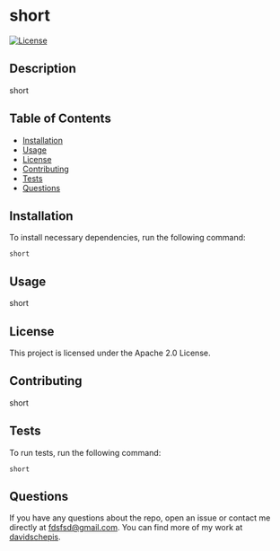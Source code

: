 # short
[![License](https://img.shields.io/badge/License-Apache_2.0-blue.svg)](https://opensource.org/licenses/Apache-2.0)

## Description
short

## Table of Contents

- [Installation](#installation)
- [Usage](#usage)
- [License](#license)
- [Contributing](#contribution)
- [Tests](#tests)
- [Questions](#questions)

 ## Installation
To install necessary dependencies, run the following command:

```
short
```

 ## Usage
short

 ## License
This project is licensed under the Apache 2.0 License.

 ## Contributing
short

 ## Tests
To run tests, run the following command:

```
short
```

 ## Questions
If you have any questions about the repo, open an issue or contact me directly at [fdsfsd@gmail.com](mailto:fdsfsd@gmail.com).
You can find more of my work at [davidschepis](https://github.com/davidschepis).